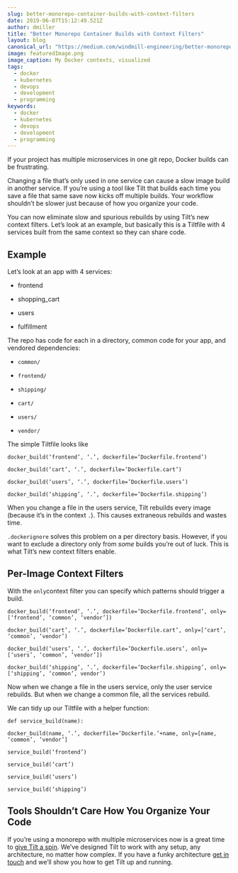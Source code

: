 ```yaml
---
slug: better-monorepo-container-builds-with-context-filters
date: 2019-06-07T15:12:49.521Z
author: dmiller
title: "Better Monorepo Container Builds with Context Filters"
layout: blog
canonical_url: "https://medium.com/windmill-engineering/better-monorepo-container-builds-with-context-filters-94717ecdb7a3"
image: featuredImage.png
image_caption: My Docker contexts, visualized
tags:
  - docker
  - kubernetes
  - devops
  - development
  - programming
keywords:
  - docker
  - kubernetes
  - devops
  - development
  - programming
---
```


If your project has multiple microservices in one git repo, Docker builds can be frustrating.

Changing a file that’s only used in one service can cause a slow image build in another service. If you’re using a tool like Tilt that builds each time you save a file that same save now kicks off multiple builds. Your workflow shouldn’t be slower just because of how you organize your code.

You can now eliminate slow and spurious rebuilds by using Tilt’s new context filters. Let’s look at an example, but basically this is a Tiltfile with 4 services built from the same context so they can share code.

## Example

Let’s look at an app with 4 services:

* frontend

* shopping_cart

* users

* fulfillment

The repo has code for each in a directory, common code for your app, and vendored dependencies:

* `common/`

* `frontend/`

* `shipping/`

* `cart/`

* `users/`

* `vendor/`

The simple Tiltfile looks like

```
docker_build(‘frontend’, ‘.’, dockerfile=’Dockerfile.frontend’)

docker_build(‘cart’, ‘.’, dockerfile=’Dockerfile.cart’)

docker_build(‘users’, ‘.’, dockerfile=’Dockerfile.users’)

docker_build(‘shipping’, ‘.’, dockerfile=’Dockerfile.shipping’)
```


When you change a file in the users service, Tilt rebuilds every image (because it’s in the context `.`). This causes extraneous rebuilds and wastes time.

`.dockerignore` solves this problem on a per directory basis. However, if you want to exclude a directory only from *some* builds you’re out of luck. This is what Tilt’s new context filters enable.

## Per-Image Context Filters

With the `only`context filter you can specify which patterns should trigger a build.

```
docker_build(‘frontend’, ‘.’, dockerfile=’Dockerfile.frontend’, only=[‘frontend’, ‘common’, ‘vendor’])

docker_build(‘cart’, ‘.’, dockerfile=’Dockerfile.cart’, only=[‘cart’, ‘common’, ‘vendor’)

docker_build(‘users’, ‘.’, dockerfile=’Dockerfile.users’, only=[‘users’, ‘common’, ‘vendor’])

docker_build(‘shipping’, ‘.’, dockerfile=’Dockerfile.shipping’, only=[‘shipping’, ‘common’, vendor’)
```


Now when we change a file in the users service, only the user service rebuilds. But when we change a common file, all the services rebuild.

We can tidy up our Tiltfile with a helper function:

```
def service_build(name):

docker_build(name, ‘.’, dockerfile=’Dockerfile.’+name, only=[name, ‘common’, ‘vendor’]

service_build(‘frontend’)

service_build(‘cart’)

service_build(‘users’)

service_build(‘shipping’)
```


## Tools Shouldn’t Care How You Organize Your Code

If you’re using a monorepo with multiple microservices now is a great time to [give Tilt a spin](https://docs.tilt.dev/install.html). We’ve designed Tilt to work with any setup, any architecture, no matter how complex. If you have a funky architecture [get in touch](https://tilt.dev/contact) and we’ll show you how to get Tilt up and running.
